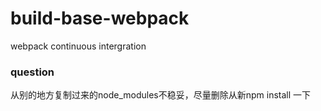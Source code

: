 # build-base-webpack
webpack continuous intergration

### question
从别的地方复制过来的node_modules不稳妥，尽量删除从新npm install 一下
